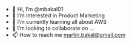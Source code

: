 - 👋 Hi, I’m @mbakal01
- 👀 I’m interested in Product Marketing
- 🌱 I’m currently learning all about AWS
- 💞️ I’m looking to collaborate on ...
- 📫 How to reach me martin.bakal@gmail.com

<!---
mbakal01/mbakal01 is a ✨ special ✨ repository because its `README.md` (this file) appears on your GitHub profile.
You can click the Preview link to take a look at your changes.
--->
